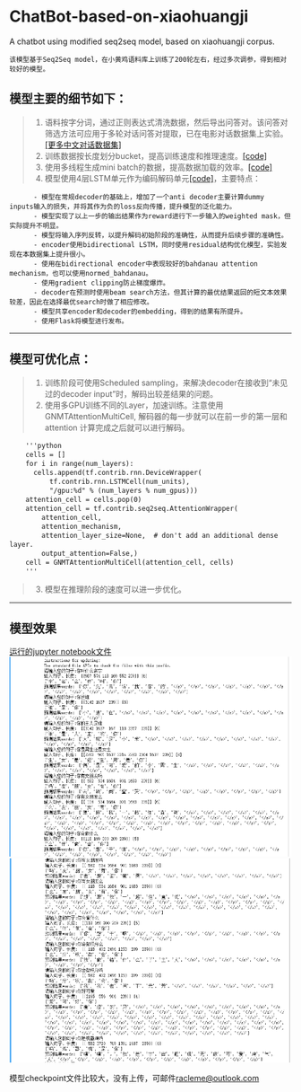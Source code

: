 # ChatBot-based-on-xiaohuangji
A chatbot using modified seq2seq model, based on xiaohuangji corpus.

    该模型基于Seq2Seq model，在小黄鸡语料库上训练了200轮左右，经过多次调参，得到相对较好的模型。

## 模型主要的细节如下：
>  1. 语料按字分词，通过正则表达式清洗数据，然后导出问答对。该问答对筛选方法可应用于多轮对话问答对提取，已在电影对话数据集上实验。[[更多中文对话数据集]](https://github.com/candlewill/Dialog_Corpus)
>  2. 训练数据按长度划分bucket，提高训练速度和推理速度。[[code]](data_utils.py)
>  3. 使用多线程生成mini batch的数据，提高数据加载的效率。[[code]](threadedgenerator.py)
>  4. 模型使用4层LSTM单元作为编码解码单元[[code]](seq_2_seq.py)，主要特点：
          
          - 模型在常规decoder的基础上，增加了一个anti decoder主要计算dummy inputs输入的损失，并将其作为负的loss反向传播，提升模型的泛化能力。
          - 模型实现了以上一步的输出结果作为reward进行下一步输入的weighted mask，但实际提升不明显。
          - 模型将输入序列反转，以提升解码初始阶段的准确性，从而提升后续步骤的准确性。
          - encoder使用bidirectional LSTM，同时使用residual结构优化模型，实验发现在本数据集上提升很小。
          - 使用在bidirectional encoder中表现较好的bahdanau attention mechanism，也可以使用normed_bahdanau。
          - 使用gradient clipping防止梯度爆炸。
          - decoder在预测时使用beam search方法，但其计算的最优结果返回的短文本效果较差，因此在选择最优search时做了相应修改。
          - 模型共享encoder和decoder的embedding，得到的结果有所提升。
          - 使用Flask将模型进行发布。
 
 ---
 
 ## 模型可优化点：
> 1. 训练阶段可使用Scheduled sampling，来解决decoder在接收到“未见过的decoder input”时，解码出较差结果的问题。
> 2. 使用多GPU训练不同的Layer，加速训练。注意使用GNMTAttentionMultiCell, 解码器的每一步就可以在前一步的第一层和 attention 计算完成之后就可以进行解码。
        
        '''python
        cells = []
        for i in range(num_layers):
          cells.append(tf.contrib.rnn.DeviceWrapper(
              tf.contrib.rnn.LSTMCell(num_units),
              "/gpu:%d" % (num_layers % num_gpus)))
        attention_cell = cells.pop(0)
        attention_cell = tf.contrib.seq2seq.AttentionWrapper(
            attention_cell,
            attention_mechanism,
            attention_layer_size=None,  # don't add an additional dense layer.
            output_attention=False,)
        cell = GNMTAttentionMultiCell(attention_cell, cells)
        '''
> 3. 模型在推理阶段的速度可以进一步优化。

---

## 模型效果
[运行的jupyter notebook文件](chatbot.ipynb)
![pic1](pic/test.png)
![pic2](pic/test2.png)

              
模型checkpoint文件比较大，没有上传，可邮件<racleme@outlook.com>
